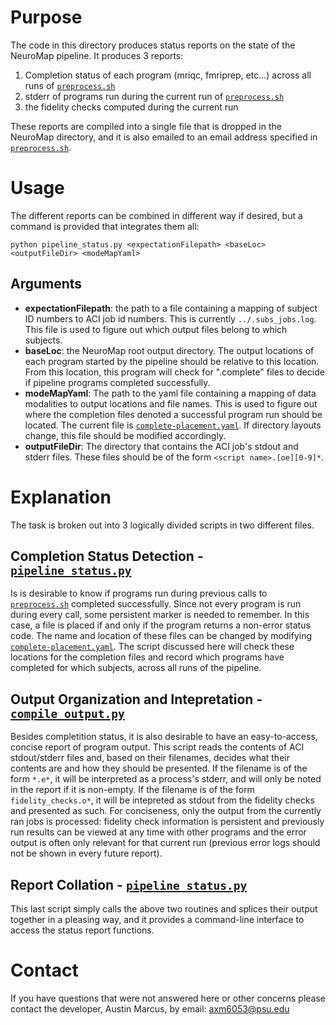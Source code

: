 # Purpose
The code in this directory produces status reports on the state of the NeuroMap pipeline. It produces 3 reports:

1. Completion status of each program (mriqc, fmriprep, etc...) across all runs of [`preprocess.sh`](../preprocess.sh)
1. stderr of programs run during the current run of [`preprocess.sh`](../preprocess.sh)
1. the fidelity checks computed during the current run

These reports are compiled into a single file that is dropped in the NeuroMap directory, and it is also emailed to an email address specified in [`preprocess.sh`](../preprocess.sh).

# Usage
The different reports can be combined in different way if desired, but a command is provided that integrates them all:

```
python pipeline_status.py <expectationFilepath> <baseLoc> <outputFileDir> <modeMapYaml>
```

## Arguments

* **expectationFilepath**: the path to a file containing a mapping of subject ID numbers to ACI job id numbers. This is currently `../.subs_jobs.log`. This file is used to figure out which output files belong to which subjects.
* **baseLoc**: the NeuroMap root output directory. The output locations of each program started by the pipeline should be relative to this location. From this location, this program will check for ".complete" files to decide if pipeline programs completed successfully.
* **modeMapYaml**: The path to the yaml file containing a mapping of data modalities to output locations and file names. This is used to figure out where the completion files denoted a successful program run should be located. The current file is [`complete-placement.yaml`](complete-placement.yaml). If directory layouts change, this file should be modified accordingly.
* **outputFileDir**: The directory that contains the ACI job's stdout and stderr files. These files should be of the form `<script name>.[oe][0-9]*`.

# Explanation
The task is broken out into 3 logically divided scripts in two different files.

## Completion Status Detection - [`pipeline_status.py`](pipeline_status.py)
Is is desirable to know if programs run during previous calls to [`preprocess.sh`](../preprocess.sh) completed successfully. Since not every program is run during every call, some persistent marker is needed to remember. In this case, a file is placed if and only if the program returns a non-error status code. The name and location of these files can be changed by modifying [`complete-placement.yaml`](complete-placement.yaml). The script discussed here will check these locations for the completion files and record which programs have completed for which subjects, across all runs of the pipeline.

## Output Organization and Intepretation - [`compile_output.py`](compile_output.py)
Besides completition status, it is also desirable to have an easy-to-access, concise report of program output. This script reads the contents of ACI stdout/stderr files and, based on their filenames, decides what their contents are and how they should be presented. If the filename is of the form `*.e*`, it will be interpreted as a process's stderr, and will only be noted in the report if it is non-empty. If the filename is of the form `fidelity_checks.o*`, it will be intepreted as stdout from the fidelity checks and presented as such. For conciseness, only the output from the currently ran jobs is processed: fidelity check information is persistent and previously run results can be viewed at any time with other programs and the error output is often only relevant for that current run (previous error logs should not be shown in every future report).

## Report Collation - [`pipeline_status.py`](pipeline_status.py)
This last script simply calls the above two routines and splices their output together in a pleasing way, and it provides a command-line interface to access the status report functions.

# Contact
If you have questions that were not answered here or other concerns please contact the developer, Austin Marcus, by email: axm6053@psu.edu
